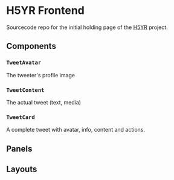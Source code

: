 # H5YR Frontend

Sourcecode repo for the initial holding page of the [H5YR](https://h5yr.com) project.



## Components

### `TweetAvatar`

The tweeter's profile image

### `TweetContent`

The actual tweet (text, media)

### `TweetCard`

A complete tweet with avatar, info, content and actions.

## Panels


## Layouts


